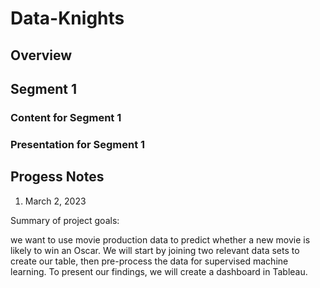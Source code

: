 # Data-Knights

## Overview


## Segment 1

### Content for Segment 1

### Presentation for Segment 1

## Progess Notes
1. March 2, 2023

Summary of project goals:

we want to use movie production data to predict whether a new movie is likely to win an Oscar. We will start by joining two relevant data sets to create our table, then pre-process the data for supervised machine learning. To present our findings, we will create a dashboard in Tableau.
